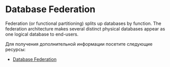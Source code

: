 # Database Federation

Federation (or functional partitioning) splits up databases by function. The federation architecture makes several distinct physical databases appear as one logical database to end-users.

Для получения дополнительной информации посетите следующие ресурсы:

- [Database Federation](https://dev.to/karanpratapsingh/system-design-the-complete-course-10fo#database-federation)
